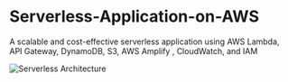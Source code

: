 # Serverless-Application-on-AWS
A scalable and cost-effective serverless application using AWS Lambda, API Gateway, DynamoDB, S3,  AWS Amplify , CloudWatch, and IAM

![Serverless Architecture](https://github.com/CriMenio/Serverless-Application-on-AWS/assets/90751396/9402dc58-ef81-47ca-ba36-b2606a64291a)
